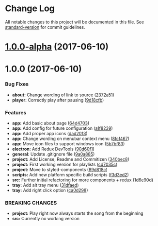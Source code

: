 # Change Log

All notable changes to this project will be documented in this file. See [standard-version](https://github.com/conventional-changelog/standard-version) for commit guidelines.

<a name="1.0.0-alpha"></a>
# [1.0.0-alpha](https://github.com/dkundel/tunes/compare/v1.0.0...v1.0.0-alpha) (2017-06-10)



<a name="1.0.0"></a>
# 1.0.0 (2017-06-10)


### Bug Fixes

* **about:** Change wording of link to source ([2372a51](https://github.com/dkundel/tunes/commit/2372a51))
* **player:** Correctly play after pausing ([9d18cfb](https://github.com/dkundel/tunes/commit/9d18cfb))


### Features

* **app:** Add basic about page ([64d4703](https://github.com/dkundel/tunes/commit/64d4703))
* **app:** Add config for future configuration ([a1f8239](https://github.com/dkundel/tunes/commit/a1f8239))
* **app:** Add proper app icons ([dad2013](https://github.com/dkundel/tunes/commit/dad2013))
* **app:** Change wording on menubar context menu ([8fcf467](https://github.com/dkundel/tunes/commit/8fcf467))
* **app:** Move icon files to support windows icon ([5b7bf83](https://github.com/dkundel/tunes/commit/5b7bf83))
* **electron:** Add Redux DevTools ([90d60f1](https://github.com/dkundel/tunes/commit/90d60f1))
* **general:** Update .gitignore file ([9a0a885](https://github.com/dkundel/tunes/commit/9a0a885))
* **project:** Add License, Readme and Commitizen ([340bec8](https://github.com/dkundel/tunes/commit/340bec8))
* **project:** First working version for playlists ([cd7035c](https://github.com/dkundel/tunes/commit/cd7035c))
* **project:** Move to styled-components ([89d818c](https://github.com/dkundel/tunes/commit/89d818c))
* **scripts:** Add new platform specific build scripts ([f3d3ed2](https://github.com/dkundel/tunes/commit/f3d3ed2))
* **src:** Further initial refactoring for more components + redux ([1d6e90d](https://github.com/dkundel/tunes/commit/1d6e90d))
* **tray:** Add alt tray menu ([31dfaed](https://github.com/dkundel/tunes/commit/31dfaed))
* **tray:** Add right click option ([ca0d298](https://github.com/dkundel/tunes/commit/ca0d298))


### BREAKING CHANGES

* **project:** Play right now always starts the song from the beginning
* **src:** Currently no working version
